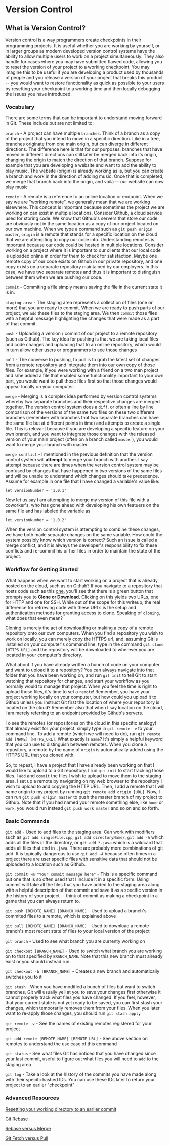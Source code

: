 # Version Control

## What is Version Control?
Version control is a way programmers create checkpoints in their programming projects. It is useful whether you are working by yourself, or in larger groups as modern developed version control systems have the ability to allow multiple users to work on a project simultaneously. They also handle for cases where you may have submitted flawed code, allowing you to reset the version of your project to a working checkpoint. You may imagine this to be useful if you are developing a product used by thousands of people and you release a version of your project that breaks this product -- you would want to restore functionality as quick as possible to your users by resetting your checkpoint to a working time and then locally debugging the issues you have introduced.

### Vocabulary
There are some terms that can be important to understand moving forward in Git. These include but are not limited to:

`branch` - A project can have multiple `branches`. Think of a branch as a copy of the project that you intend to move in a specific direction. Like in a tree, branches originate from one main origin, but can diverge in different directions. The difference here is that for our purposes, branches that have moved in different directions can still later be merged back into its origin, changing the origin to match the direction of that branch. Suppose for example that you are developing a website and want to add the ability to play music. The website (origin) is already working as is, but you can create a branch and work in the direction of adding music. Once that is completed, we merge that branch back into the origin, and voila -- our website can now play music

`remote` - A remote is a reference to an online location or endpoint. When we say we are "working remote", we generally mean that we are working elsewhere. This concept is important because sometimes the project we are working on can exist in multiple locations. Consider Github, a cloud service used for storing code. We know that Github's servers that store our code are obviously not in the same location as a copy of our project located on our own machine. When we type a command such as `git push origin master`, `origin` is a remote that stands for a specific location on the cloud that we are attempting to copy our code into. Understanding remotes is important because our code could be hosted in multiple locations. Consider working on a project where it is important to our clients that our local code is uploaded online in order for them to check for satisfaction. Maybe one remote copy of our code exists on Github in our private repository, and one copy exists on a separate repository maintained by our employers. In this case, we have two separate remotes and thus it is important to distinguish between them when we are pushing our code.

`commit` - Commiting a file simply means saving the file in the current state it is in.

`staging area` - The staging area represents a collection of files (one or more) that you are ready to commit. When we are ready to push parts of our project, we `add` these files to the staging area. We then `commit` those files with a helpful message highlighting the changes that were made as a part of that commit.

`push` - Uploading a version / commit of our project to a remote repository (such as Github). The key idea for pushing is that we are taking local files and code changes and uploading that to an online repository, which would in turn allow other users or programmers to see those changes

`pull` - The converse to pushing, to pull is to grab the latest set of changes from a remote repository and integrate them into our own copy of those files. For example, if you were working with a friend on a two man project and s/he added a file that enabled some functionality important to your own part, you would want to pull those files first so that those changes would appear locally on your computer.

`merge` - Merging is a complex idea performed by version control systems whereby two separate branches and their respective changes are merged together. The version control system does a `diff`, or often a line by line comparison of the versions of the same two files on these two different branches (remember with branches that two separate branches can have the same file but at different points in time) and attempts to create a single file. This is relevant because if you are developing a specific feature on your own branch, and you want to integrate those changes with the released version of your main project (often on a branch called `master`), you would want to merge your branch with master.

`merge conflict` - I mentioned in the previous definition that the version control system will __attempt__ to merge your branch with another. I say attempt because there are times when the version control system may be confused by changes that have happened in two versions of the same files and will be unable to understand which changes should take precedence. Assume for example in one file that I have changed a variable's value like:

```
let versionNumber = '1.0.1'
```

Now let us say I am attempting to merge my version of this file with a coworker's, who has gone ahead with developing his own featuers on the same file and has labeled the variable as 

```
let versionNumber = '1.0.2'
```

When the version control system is attempting to combine these changes, we have both made separate changes on the same variable. How could the system possibly know which version is correct? Such an issue is called a merge conflict, and it is always the developer's responsibility to fix these conflicts and re-commit his or her files in order to maintain the state of the project.

### Workflow for Getting Started
What happens when we want to start working on a project that is already hosted on the cloud, such as on Github? If you navigate to a repository that hosts code such as this [one](https://github.com/TeamMoodGitHub/Jeff-Resources), you'll see that there is a green button that prompts you to __Clone or Download__. Clicking on this yields two URLs, one for HTTP and one for SSH. While out of the scope for this writeup, the real difference for retrieving code with these URLs is the setup and authentication methods for granting access to clone. Speaking of `cloning`, what does that even mean?

Cloning is merely the act of downloading or making a copy of a remote repository onto our own computers. When you find a repository you wish to work on locally, you can merely copy the HTTPS url, and, assuming Git is installed on your computer's command line, type in the command `git clone [HTTPS_URL]` and the repository will be downloaded to wherever you are located in your computer's directory. 

What about if you have already written a bunch of code on your computer and want to upload it to a repository? You can always navigate into that folder that you have been working on, and run `git init` to tell Git to start watching that repository for changes, and start your workflow as you normally would to manage that project. When you feel the time is right to upload those files, it's time to set a `remote`! Remember, you have your project working locally on your computer, but how could you upload it to Github unless you instruct Git first the location of where your repository is located on the cloud? Remember also that when I say location on the cloud, I am merely referring to an endpoint provided by Github's servers.

To see the remotes (or repositories on the cloud in this specific analogy) that already exist for your project, simply type in `git remote -v` to your command line. To add a remote (which we will need to do), run `git remote add [NAME] [HTTPS_URL]`. What exactly is `name`? It's simply a helpful keyword that you can use to distinguish between remotes. When you clone a repository, a remote by the name of `origin` is automatically added using the HTTPS URL that you cloned with.

So, to repeat, I have a project that I have already been working on that I would like to upload to a Git repository. I run `git init` to start tracking those files. I `add` and `commit` the files I wish to upload to move them to the staging area. I set up a remote by navigating on my web browser to the repository I wish to upload to and copying the HTTP URL. Then, I add a remote that I will name origin to my project by running `git remote add origin [URL]`. Now, I can run `git push origin master` to push the master branch of my project to Github. Note that if you had named your remote something else, like `home` or `work`, you would run instead `git push work master` and so on and so forth.

### Basic Commands
`git add` - Used to add files to the staging area. Can work with modifiers such as `git add singleFile.cpp`, `git add directoryName/`, `git add -A` which adds all the files in the directory, or `git add *.java` which is a wildcard that adds all files that end in `.java`. There are probably more combinations of git add. It is typically dangerous to use `git add -A` because often times in a project there are user specific files with sensitive data that should not be uploaded to a location such as Github.

`git commit -m "Your commit message here"` - This is a specific command but one that is so often used that I include it in a specific form. Using commit will take all the files that you have added to the staging area along with a helpful description of that commit and save it as a specific version in the history of your project -- think of commit as making a checkpoint in a game that you can always return to.

`git push [REMOTE_NAME] [BRANCH_NAME]` - Used to upload a branch's commited files to a remote, which is explained above

`git pull [REMOTE_NAME] [BRANCH_NAME]` - Used to download a remote branch's most recent state of files to your local version of the project

`git branch` - Used to see what branch you are currenty working on

`git checkout [BRANCH_NAME]` - Used to switch what branch you are working on to that specified by `BRANCH_NAME`. Note that this new branch must already exist or you should instead run:

`git checkout -b [BRANCH_NAME]` - Creates a new branch and automatically switches you to it

`git stash` - When you have modified a bunch of files but want to switch branches, Git will usually yell at you to save your changes first otherwise it cannot properly track what files you have changed. If you feel, however, that your current state is not yet ready to be saved, you can first stash your changes, which temporarily removes them from your files. When you later want to re-apply those changes, you should run `git stash apply`

`git remote -v` - See the names of existing remotes registered for your project

`git add remote [REMOTE_NAME] [REMOTE_URL]` - See above section on remotes to understand the use case of this command

`git status` - See what files Git has noticed that you have changed since your last commit, useful to figure out what files you will need to `add` to the staging area

`git log` - Take a look at the history of the commits you have made along with their specifc hashed IDs. You can use these IDs later to return your project to an earlier "checkpoint"

### Advanced Resources
[Resetting your working directory to an earlier commit](https://stackoverflow.com/questions/3528245/whats-the-difference-between-git-reset-mixed-soft-and-hard)

[Git Rebase](https://git-scm.com/book/en/v2/Git-Branching-Rebasing)

[Rebase versus Merge](https://stackoverflow.com/questions/804115/when-do-you-use-git-rebase-instead-of-git-merge)

[Git Fetch versus Pull](https://stackoverflow.com/questions/292357/what-is-the-difference-between-git-pull-and-git-fetch)
